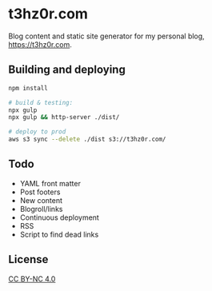 # t3hz0r.com
Blog content and static site generator for my personal blog, https://t3hz0r.com.

## Building and deploying
```sh
npm install

# build & testing:
npx gulp
npx gulp && http-server ./dist/

# deploy to prod
aws s3 sync --delete ./dist s3://t3hz0r.com/
```

## Todo
* YAML front matter
* Post footers
* New content
* Blogroll/links
* Continuous deployment
* RSS
* Script to find dead links

## License
[CC BY-NC 4.0](https://creativecommons.org/licenses/by-nc/4.0/)